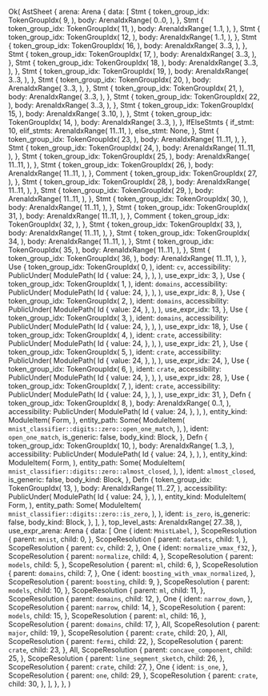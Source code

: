 Ok(
    AstSheet {
        arena: Arena {
            data: [
                Stmt {
                    token_group_idx: TokenGroupIdx(
                        9,
                    ),
                    body: ArenaIdxRange(
                        0..0,
                    ),
                },
                Stmt {
                    token_group_idx: TokenGroupIdx(
                        11,
                    ),
                    body: ArenaIdxRange(
                        1..1,
                    ),
                },
                Stmt {
                    token_group_idx: TokenGroupIdx(
                        12,
                    ),
                    body: ArenaIdxRange(
                        1..1,
                    ),
                },
                Stmt {
                    token_group_idx: TokenGroupIdx(
                        16,
                    ),
                    body: ArenaIdxRange(
                        3..3,
                    ),
                },
                Stmt {
                    token_group_idx: TokenGroupIdx(
                        17,
                    ),
                    body: ArenaIdxRange(
                        3..3,
                    ),
                },
                Stmt {
                    token_group_idx: TokenGroupIdx(
                        18,
                    ),
                    body: ArenaIdxRange(
                        3..3,
                    ),
                },
                Stmt {
                    token_group_idx: TokenGroupIdx(
                        19,
                    ),
                    body: ArenaIdxRange(
                        3..3,
                    ),
                },
                Stmt {
                    token_group_idx: TokenGroupIdx(
                        20,
                    ),
                    body: ArenaIdxRange(
                        3..3,
                    ),
                },
                Stmt {
                    token_group_idx: TokenGroupIdx(
                        21,
                    ),
                    body: ArenaIdxRange(
                        3..3,
                    ),
                },
                Stmt {
                    token_group_idx: TokenGroupIdx(
                        22,
                    ),
                    body: ArenaIdxRange(
                        3..3,
                    ),
                },
                Stmt {
                    token_group_idx: TokenGroupIdx(
                        15,
                    ),
                    body: ArenaIdxRange(
                        3..10,
                    ),
                },
                Stmt {
                    token_group_idx: TokenGroupIdx(
                        14,
                    ),
                    body: ArenaIdxRange(
                        3..3,
                    ),
                },
                IfElseStmts {
                    if_stmt: 10,
                    elif_stmts: ArenaIdxRange(
                        11..11,
                    ),
                    else_stmt: None,
                },
                Stmt {
                    token_group_idx: TokenGroupIdx(
                        23,
                    ),
                    body: ArenaIdxRange(
                        11..11,
                    ),
                },
                Stmt {
                    token_group_idx: TokenGroupIdx(
                        24,
                    ),
                    body: ArenaIdxRange(
                        11..11,
                    ),
                },
                Stmt {
                    token_group_idx: TokenGroupIdx(
                        25,
                    ),
                    body: ArenaIdxRange(
                        11..11,
                    ),
                },
                Stmt {
                    token_group_idx: TokenGroupIdx(
                        26,
                    ),
                    body: ArenaIdxRange(
                        11..11,
                    ),
                },
                Comment {
                    token_group_idx: TokenGroupIdx(
                        27,
                    ),
                },
                Stmt {
                    token_group_idx: TokenGroupIdx(
                        28,
                    ),
                    body: ArenaIdxRange(
                        11..11,
                    ),
                },
                Stmt {
                    token_group_idx: TokenGroupIdx(
                        29,
                    ),
                    body: ArenaIdxRange(
                        11..11,
                    ),
                },
                Stmt {
                    token_group_idx: TokenGroupIdx(
                        30,
                    ),
                    body: ArenaIdxRange(
                        11..11,
                    ),
                },
                Stmt {
                    token_group_idx: TokenGroupIdx(
                        31,
                    ),
                    body: ArenaIdxRange(
                        11..11,
                    ),
                },
                Comment {
                    token_group_idx: TokenGroupIdx(
                        32,
                    ),
                },
                Stmt {
                    token_group_idx: TokenGroupIdx(
                        33,
                    ),
                    body: ArenaIdxRange(
                        11..11,
                    ),
                },
                Stmt {
                    token_group_idx: TokenGroupIdx(
                        34,
                    ),
                    body: ArenaIdxRange(
                        11..11,
                    ),
                },
                Stmt {
                    token_group_idx: TokenGroupIdx(
                        35,
                    ),
                    body: ArenaIdxRange(
                        11..11,
                    ),
                },
                Stmt {
                    token_group_idx: TokenGroupIdx(
                        36,
                    ),
                    body: ArenaIdxRange(
                        11..11,
                    ),
                },
                Use {
                    token_group_idx: TokenGroupIdx(
                        0,
                    ),
                    ident: `cv`,
                    accessibility: PublicUnder(
                        ModulePath(
                            Id {
                                value: 24,
                            },
                        ),
                    ),
                    use_expr_idx: 3,
                },
                Use {
                    token_group_idx: TokenGroupIdx(
                        1,
                    ),
                    ident: `domains`,
                    accessibility: PublicUnder(
                        ModulePath(
                            Id {
                                value: 24,
                            },
                        ),
                    ),
                    use_expr_idx: 8,
                },
                Use {
                    token_group_idx: TokenGroupIdx(
                        2,
                    ),
                    ident: `domains`,
                    accessibility: PublicUnder(
                        ModulePath(
                            Id {
                                value: 24,
                            },
                        ),
                    ),
                    use_expr_idx: 13,
                },
                Use {
                    token_group_idx: TokenGroupIdx(
                        3,
                    ),
                    ident: `domains`,
                    accessibility: PublicUnder(
                        ModulePath(
                            Id {
                                value: 24,
                            },
                        ),
                    ),
                    use_expr_idx: 18,
                },
                Use {
                    token_group_idx: TokenGroupIdx(
                        4,
                    ),
                    ident: `crate`,
                    accessibility: PublicUnder(
                        ModulePath(
                            Id {
                                value: 24,
                            },
                        ),
                    ),
                    use_expr_idx: 21,
                },
                Use {
                    token_group_idx: TokenGroupIdx(
                        5,
                    ),
                    ident: `crate`,
                    accessibility: PublicUnder(
                        ModulePath(
                            Id {
                                value: 24,
                            },
                        ),
                    ),
                    use_expr_idx: 24,
                },
                Use {
                    token_group_idx: TokenGroupIdx(
                        6,
                    ),
                    ident: `crate`,
                    accessibility: PublicUnder(
                        ModulePath(
                            Id {
                                value: 24,
                            },
                        ),
                    ),
                    use_expr_idx: 28,
                },
                Use {
                    token_group_idx: TokenGroupIdx(
                        7,
                    ),
                    ident: `crate`,
                    accessibility: PublicUnder(
                        ModulePath(
                            Id {
                                value: 24,
                            },
                        ),
                    ),
                    use_expr_idx: 31,
                },
                Defn {
                    token_group_idx: TokenGroupIdx(
                        8,
                    ),
                    body: ArenaIdxRange(
                        0..1,
                    ),
                    accessibility: PublicUnder(
                        ModulePath(
                            Id {
                                value: 24,
                            },
                        ),
                    ),
                    entity_kind: ModuleItem(
                        Form,
                    ),
                    entity_path: Some(
                        ModuleItem(
                            `mnist_classifier::digits::zero::open_one_match`,
                        ),
                    ),
                    ident: `open_one_match`,
                    is_generic: false,
                    body_kind: Block,
                },
                Defn {
                    token_group_idx: TokenGroupIdx(
                        10,
                    ),
                    body: ArenaIdxRange(
                        1..3,
                    ),
                    accessibility: PublicUnder(
                        ModulePath(
                            Id {
                                value: 24,
                            },
                        ),
                    ),
                    entity_kind: ModuleItem(
                        Form,
                    ),
                    entity_path: Some(
                        ModuleItem(
                            `mnist_classifier::digits::zero::almost_closed`,
                        ),
                    ),
                    ident: `almost_closed`,
                    is_generic: false,
                    body_kind: Block,
                },
                Defn {
                    token_group_idx: TokenGroupIdx(
                        13,
                    ),
                    body: ArenaIdxRange(
                        11..27,
                    ),
                    accessibility: PublicUnder(
                        ModulePath(
                            Id {
                                value: 24,
                            },
                        ),
                    ),
                    entity_kind: ModuleItem(
                        Form,
                    ),
                    entity_path: Some(
                        ModuleItem(
                            `mnist_classifier::digits::zero::is_zero`,
                        ),
                    ),
                    ident: `is_zero`,
                    is_generic: false,
                    body_kind: Block,
                },
            ],
        },
        top_level_asts: ArenaIdxRange(
            27..38,
        ),
        use_expr_arena: Arena {
            data: [
                One {
                    ident: `MnistLabel`,
                },
                ScopeResolution {
                    parent: `mnist`,
                    child: 0,
                },
                ScopeResolution {
                    parent: `datasets`,
                    child: 1,
                },
                ScopeResolution {
                    parent: `cv`,
                    child: 2,
                },
                One {
                    ident: `normalize_vmax_f32`,
                },
                ScopeResolution {
                    parent: `normalize`,
                    child: 4,
                },
                ScopeResolution {
                    parent: `models`,
                    child: 5,
                },
                ScopeResolution {
                    parent: `ml`,
                    child: 6,
                },
                ScopeResolution {
                    parent: `domains`,
                    child: 7,
                },
                One {
                    ident: `boosting_with_vmax_normalized`,
                },
                ScopeResolution {
                    parent: `boosting`,
                    child: 9,
                },
                ScopeResolution {
                    parent: `models`,
                    child: 10,
                },
                ScopeResolution {
                    parent: `ml`,
                    child: 11,
                },
                ScopeResolution {
                    parent: `domains`,
                    child: 12,
                },
                One {
                    ident: `narrow_down`,
                },
                ScopeResolution {
                    parent: `narrow`,
                    child: 14,
                },
                ScopeResolution {
                    parent: `models`,
                    child: 15,
                },
                ScopeResolution {
                    parent: `ml`,
                    child: 16,
                },
                ScopeResolution {
                    parent: `domains`,
                    child: 17,
                },
                All,
                ScopeResolution {
                    parent: `major`,
                    child: 19,
                },
                ScopeResolution {
                    parent: `crate`,
                    child: 20,
                },
                All,
                ScopeResolution {
                    parent: `fermi`,
                    child: 22,
                },
                ScopeResolution {
                    parent: `crate`,
                    child: 23,
                },
                All,
                ScopeResolution {
                    parent: `concave_component`,
                    child: 25,
                },
                ScopeResolution {
                    parent: `line_segment_sketch`,
                    child: 26,
                },
                ScopeResolution {
                    parent: `crate`,
                    child: 27,
                },
                One {
                    ident: `is_one`,
                },
                ScopeResolution {
                    parent: `one`,
                    child: 29,
                },
                ScopeResolution {
                    parent: `crate`,
                    child: 30,
                },
            ],
        },
    },
)